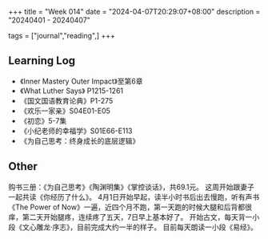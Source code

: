 +++
title = "Week 014"
date = "2024-04-07T20:29:07+08:00"
description = "20240401 - 20240407"

tags = ["journal","reading",]
+++

## Learning Log

* 《Inner Mastery Outer Impact》至第6章
* 《What Luther Says》 P1215-1261
* 《国文国语教育论典》P1-275
* 《欢乐一家亲》S04E01-E05
* 《初恋》5-7集
* 《小纪老师的幸福学》S01E66-E113
* 《为自己思考：终身成长的底层逻辑》

## Other

购书三册：《为自己思考》《陶渊明集》《掌控谈话》，共69.1元。
这周开始跟妻子一起共读《你经历了什么》。
4月1日开始早起，读半小时书后出去慢跑，听有声书《The Power of Now》一遍，近四个月不跑，第一天跑的时候大腿和后背都很痒，第二天开始腿疼，连续疼了五天，7日早上基本好了。
开始古文，每天背一小段《文心雕龙·序志》，目前完成大约一半的样子。
目前每天朗读一小段《易经》。
